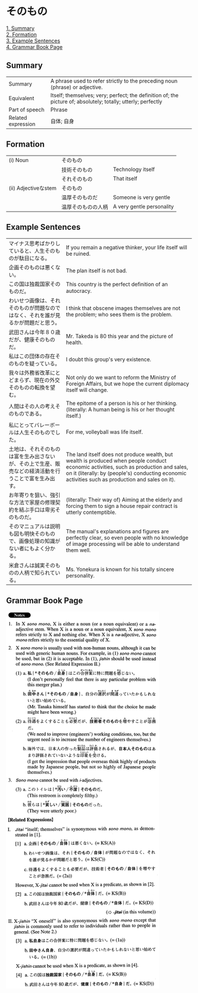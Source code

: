# そのもの

[1. Summary](#summary)<br>
[2. Formation](#formation)<br>
[3. Example Sentences](#example-sentences)<br>
[4. Grammar Book Page](#grammar-book-page)<br>


## Summary

<table><tr>   <td>Summary</td>   <td>A phrase used to refer strictly to the preceding noun (phrase) or adjective.</td></tr><tr>   <td>Equivalent</td>   <td>Itself; themselves; very; perfect; the definition of; the picture of; absolutely; totally; utterly; perfectly</td></tr><tr>   <td>Part of speech</td>   <td>Phrase</td></tr><tr>   <td>Related expression</td>   <td>自体; 自身</td></tr></table>

## Formation

<table class="table"><tbody><tr class="tr head"><td class="td"><span class="numbers">(i)</span> <span class="bold">Noun</span></td><td class="td"><span class="concept">そのもの</span></td><td class="td"></td></tr><tr class="tr"><td class="td"></td><td class="td"><span>技術</span><span class="concept">そのもの</span></td><td class="td"><span>Technology itself</span></td></tr><tr class="tr"><td class="td"></td><td class="td"><span>それ</span><span class="concept">そのもの</span></td><td class="td"><span>That itself</span></td></tr><tr class="tr head"><td class="td"><span class="numbers">(ii)</span> <span class="bold">Adjectiveなstem</span></td><td class="td"><span class="concept">そのもの</span></td><td class="td"></td></tr><tr class="tr"><td class="td"></td><td class="td"><span>温厚</span><span class="concept">そのもの</span><span>だ</span></td><td class="td"><span>Someone is very gentle</span></td></tr><tr class="tr"><td class="td"></td><td class="td"><span>温厚</span><span class="concept">そのもの</span><span>の人柄</span></td><td class="td"><span>A very gentle personality</span></td></tr></tbody></table>

## Example Sentences

<table><tr>   <td>マイナス思考ばかりしていると、人生そのものが駄目になる。</td>   <td>If you remain a negative thinker, your life itself will be ruined.</td></tr><tr>   <td>企画そのものは悪くない。</td>   <td>The plan itself is not bad.</td></tr><tr>   <td>この国は独裁国家そのものだ。</td>   <td>This country is the perfect deﬁnition of an autocracy.</td></tr><tr>   <td>わいせつ画像は、それそのものが問題なのではなく、それを誰が見るかが問題だと思う。</td>   <td>I think that obscene images themselves are not the problem; who sees them is the problem.</td></tr><tr>   <td>武田さんは今年８０歳だが、健康そのものだ。</td>   <td>Mr. Takeda is 80 this year and the picture of health.</td></tr><tr>   <td>私はこの団体の存在そのものを疑っている。</td>   <td>I doubt this group's very existence.</td></tr><tr>   <td>我々は外務省改革にとどまらず、現在の外交そのものの転換を望む。</td>   <td>Not only do we want to reform the Ministry of Foreign Affairs, but we hope the current diplomacy itself will change.</td></tr><tr>   <td>人間はその人の考えそのものである。</td>   <td>The epitome of a person is his or her thinking. (literally: A human being is his or her thought itself.)</td></tr><tr>   <td>私にとってバレーボールは人生そのものでした。</td>   <td>For me, volleyball was life itself.</td></tr><tr>   <td>土地は、それそのものは富を生み出さないが、その上で生産、販売などの経済活動を行うことで富を生み出す。</td>   <td>The land itself does not produce wealth, but wealth is produced when people conduct economic activities, such as production and sales, on it (literally: by (people's) conducting economic activities such as production and sales on it).</td></tr><tr>   <td>お年寄りを狙い、強引な方法で家屋の修理契約を結ぶ手口は卑劣そのものだ。</td>   <td>(literally: Their way of) Aiming at the elderly and forcing them to sign a house repair contract is utterly contemptible.</td></tr><tr>   <td>そのマニュアルは説明も図も明快そのもので、画像処理の知識がない者にもよく分かる。</td>   <td>The manual's explanations and figures are perfectly clear, so even people with no knowledge of image processing will be able to understand them well.</td></tr><tr>   <td>米倉さんは誠実そのものの人柄で知られている。</td>   <td>Ms. Yonekura is known for his totally sincere personality.</td></tr></table>

## Grammar Book Page

![](../img/Advancedそのもの.png)

